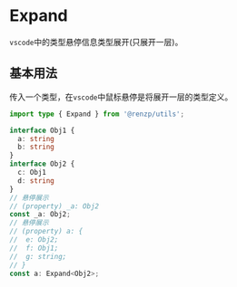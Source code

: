 # Expand

`vscode`中的类型悬停信息类型展开(只展开一层)。

## 基本用法

传入一个类型，在`vscode`中鼠标悬停是将展开一层的类型定义。

```ts
import type { Expand } from '@renzp/utils';

interface Obj1 {
  a: string
  b: string
}
interface Obj2 {
  c: Obj1
  d: string
}
// 悬停展示
// (property) _a: Obj2
const _a: Obj2;
// 悬停展示
// (property) a: {
//  e: Obj2;
//  f: Obj1;
//  g: string;
// }
const a: Expand<Obj2>;
```
